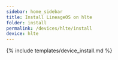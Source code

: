 ```yaml
---
sidebar: home_sidebar
title: Install LineageOS on hlte
folder: install
permalink: /devices/hlte/install
device: hlte
---
```

{% include templates/device_install.md %}
